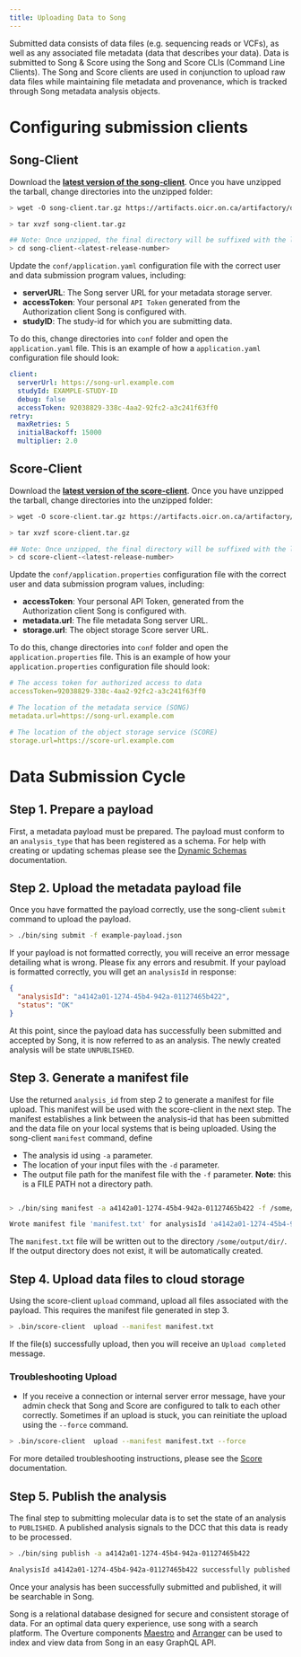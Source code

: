 ```yaml
---
title: Uploading Data to Song
---
```

Submitted data consists of data files (e.g. sequencing reads or VCFs), as well as any associated file metadata (data that describes your data). Data is submitted to Song & Score using the Song and Score CLIs (Command Line Clients). The Song and Score clients are used in conjunction to upload raw data files while maintaining file metadata and provenance, which is tracked through Song metadata analysis objects. 

# Configuring submission clients 

## Song-Client

Download the **[latest version of the song-client](https://artifacts.oicr.on.ca/artifactory/dcc-release/bio/overture/song-client/[RELEASE]/song-client-[RELEASE]-dist.tar.gz)**. Once you have unzipped the tarball, change directories into the unzipped folder:

```bash
> wget -O song-client.tar.gz https://artifacts.oicr.on.ca/artifactory/dcc-release/bio/overture/song-client/[RELEASE]/song-client-[RELEASE]-dist.tar.gz

> tar xvzf song-client.tar.gz

## Note: Once unzipped, the final directory will be suffixed with the latest release number.
> cd song-client-<latest-release-number>
```

Update the `conf/application.yaml` configuration file with the correct user and data submission program values, including:

- **serverURL**: The Song server URL for your metadata storage server.
- **accessToken**: Your personal `API Token` generated from the Authorization client Song is configured with.  
- **studyID**: The study-id for which you are submitting data.

To do this, change directories into `conf` folder and open the `application.yaml` file. This is an example of how a `application.yaml` configuration file should look:

```yml
client:
  serverUrl: https://song-url.example.com
  studyId: EXAMPLE-STUDY-ID 
  debug: false
  accessToken: 92038829-338c-4aa2-92fc2-a3c241f63ff0
retry:
  maxRetries: 5
  initialBackoff: 15000
  multiplier: 2.0
```

## Score-Client

Download the **[latest version of the score-client](https://artifacts.oicr.on.ca/artifactory/dcc-release/bio/overture/score-client/[RELEASE]/score-client-[RELEASE]-dist.tar.gz)**. Once you have unzipped the tarball, change directories into the unzipped folder:

```bash
> wget -O score-client.tar.gz https://artifacts.oicr.on.ca/artifactory/dcc-release/bio/overture/score-client/[RELEASE]/score-client-[RELEASE]-dist.tar.gz

> tar xvzf score-client.tar.gz

## Note: Once unzipped, the final directory will be suffixed with the latest release number.
> cd score-client-<latest-release-number>
```

Update the `conf/application.properties` configuration file with the correct user and data submission program values, including:

- **accessToken**: Your personal API Token, generated from the Authorization client Song is configured with.  
- **metadata.url**: The file metadata Song server URL.
- **storage.url**: The object storage Score server URL.

To do this, change directories into `conf` folder and open the `application.properties` file. This is an example of how your `application.properties` configuration file should look:

```yaml
# The access token for authorized access to data
accessToken=92038829-338c-4aa2-92fc2-a3c241f63ff0

# The location of the metadata service (SONG)
metadata.url=https://song-url.example.com

# The location of the object storage service (SCORE)
storage.url=https://score-url.example.com
```

# Data Submission Cycle 
## Step 1. Prepare a payload
First, a metadata payload must be prepared.  The payload must conform to an `analysis_type` that has been registered as a schema.  For help with creating or updating schemas please see the [Dynamic Schemas](/documentation/song/user-guide/schema) documentation.
 
## Step 2. Upload the metadata payload file

Once you have formatted the payload correctly, use the song-client `submit` command to upload the payload.

```bash 
> ./bin/sing submit -f example-payload.json
```

If your payload is not formatted correctly, you will receive an error message detailing what is wrong. Please fix any errors and resubmit. If your payload is formatted correctly, you will get an `analysisId` in response:

```json
{
  "analysisId": "a4142a01-1274-45b4-942a-01127465b422",
  "status": "OK"
}
```

At this point, since the payload data has successfully been submitted and accepted by Song, it is now referred to as an analysis. The newly created analysis will be state `UNPUBLISHED`.

## Step 3. Generate a manifest file

Use the returned `analysis_id` from step 2 to generate a manifest for file upload. This manifest will be used with the score-client in the next step. The manifest establishes a link between the analysis-id that has been submitted and the data file on your local systems that is being uploaded. Using the song-client `manifest` command, define

- The analysis id using `-a` parameter.
- The location of your input files with the `-d` parameter.
- The output file path for the manifest file with the `-f` parameter. **Note**: this is a FILE PATH not a directory path.

```bash

> ./bin/sing manifest -a a4142a01-1274-45b4-942a-01127465b422 -f /some/output/dir/manifest.txt  -d /submitting/file/directory

Wrote manifest file 'manifest.txt' for analysisId 'a4142a01-1274-45b4-942a-01127465b422'
```

The `manifest.txt` file will be written out to the directory `/some/output/dir/`. If the output directory does not exist, it will be automatically created.

## Step 4. Upload data files to cloud storage

Using the score-client `upload` command, upload all files associated with the payload. This requires the manifest file generated in step 3.

```bash
> .bin/score-client  upload --manifest manifest.txt
```

If the file(s) successfully upload, then you will receive an `Upload completed` message.

### Troubleshooting Upload 
- If you receive a connection or internal server error message, have your admin check that Song and Score are configured to talk to each other correctly. 
Sometimes if an upload is stuck, you can reinitiate the upload using the `--force` command. 
```bash
> .bin/score-client  upload --manifest manifest.txt --force 
```
For more detailed troubleshooting instructions, please see the [Score](/documentation/score) documentation. 
## Step 5. Publish the analysis

The final step to submitting molecular data is to set the state of an analysis to `PUBLISHED`. A published analysis signals to the DCC that this data is ready to be processed.

```bash
> ./bin/sing publish -a a4142a01-1274-45b4-942a-01127465b422

AnalysisId a4142a01-1274-45b4-942a-01127465b422 successfully published
```

Once your analysis has been successfully submitted and published, it will be searchable in Song. 

<Note title="Integration Tips">Song is a relational database designed for secure and consistent storage of data.  For an optimal data query experience, use song with a search platform.  The Overture components [Maestro](/documentation/maestro) and [Arranger](/documentation/arranger) can be used to index and view data from Song in an easy GraphQL API. </Note>
